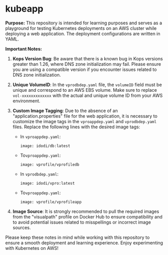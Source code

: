 # kubeapp

**Purpose:** This repository is intended for learning purposes and serves as a playground for testing Kubernetes deployments on an AWS cluster while deploying a web application. The deployment configurations are written in YAML.

**Important Notes:**

1. **Kops Version Bug**: Be aware that there is a known bug in Kops versions greater than 1.26, where DNS zone initialization may fail. Please ensure you are using a compatible version if you encounter issues related to DNS zone initialization.

2. **Unique VolumeID**: In the `vprodbdep.yaml` file, the `volumeID` field must be unique and correspond to an AWS EBS volume. Make sure to replace `vol-xxxxxxxxxxxxx` with the actual and unique volume ID from your AWS environment.

3. **Custom Image Tagging**: Due to the absence of an "application.properties" file for the web application, it is necessary to customize the image tags in the `vproappdep.yaml` and `vprodbdep.yaml` files. Replace the following lines with the desired image tags:

   - In `vproappdep.yaml`:
     ```
     image: idodi/db:latest
     ```
   - To`vproappdep.yaml`:
     ```
     image: vprofile/vprofiledb
     ```
     
   - In `vprodbdep.yaml`:
     ```
     image: idodi/vpro:latest
     ```
   - To`vproappdep.yaml`:
     ```
     image: vprofile/vprofileapp
     ```


4. **Image Source**: It is strongly recommended to pull the required images from the "visualpath" profile on Docker Hub to ensure compatibility and to avoid potential issues related to misspellings or incorrect image sources.

Please keep these notes in mind while working with this repository to ensure a smooth deployment and learning experience. Enjoy experimenting with Kubernetes on AWS!
